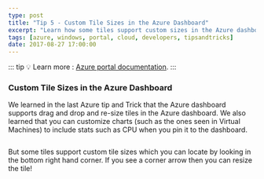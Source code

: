 ```yaml
---
type: post
title: "Tip 5 - Custom Tile Sizes in the Azure Dashboard"
excerpt: "Learn how some tiles support custom sizes in the Azure dashboard"
tags: [azure, windows, portal, cloud, developers, tipsandtricks]
date: 2017-08-27 17:00:00
---
```


::: tip
:bulb: Learn more : [Azure portal documentation](https://docs.microsoft.com/azure/azure-portal?WT.mc_id=docs-azuredevtips-azureappsdev).
:::

### Custom Tile Sizes in the Azure Dashboard

We learned in the last Azure tip and Trick that the Azure dashboard supports drag and drop and re-size tiles in the Azure dashboard. We also learned that you can customize charts (such as the ones seen in Virtual Machines) to include stats such as CPU when you pin it to the dashboard.  

<img :src="$withBase('/files/azuretip4.gif')">

But some tiles support custom tile sizes which you can locate by looking in the bottom right hand corner. If you see a corner arrow then you can resize the tile! 

<img :src="$withBase('/files/azuretip5.gif')">
